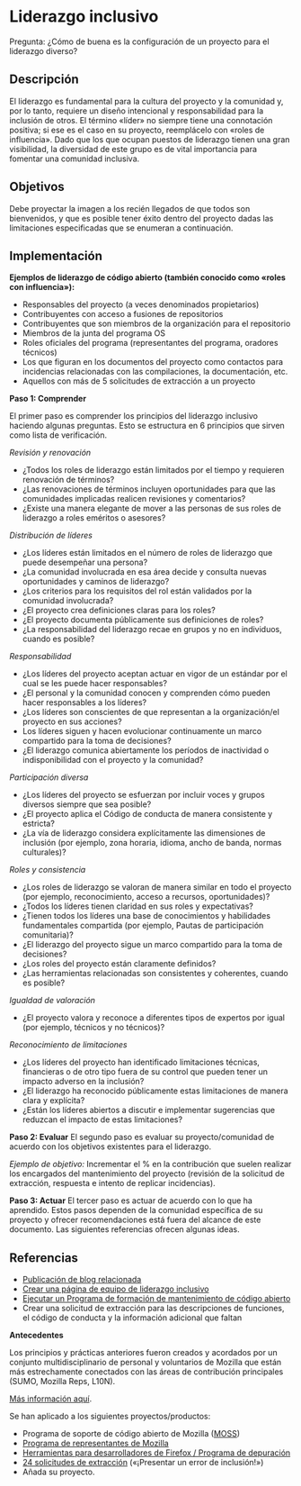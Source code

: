 # Liderazgo inclusivo

Pregunta: ¿Cómo de buena es la configuración de un proyecto para el liderazgo diverso?


## Descripción

El liderazgo es fundamental para la cultura del proyecto y la comunidad y, por lo tanto, requiere un diseño intencional y responsabilidad para la inclusión de otros. El término «líder» no siempre tiene una connotación positiva; si ese es el caso en su proyecto, reemplácelo con «roles de influencia». Dado que los que ocupan puestos de liderazgo tienen una gran visibilidad, la diversidad de este grupo es de vital importancia para fomentar una comunidad inclusiva.


## Objetivos

Debe proyectar la imagen a los recién llegados de que todos son bienvenidos, y que es posible tener éxito dentro del proyecto dadas las limitaciones especificadas que se enumeran a continuación.


## Implementación

**Ejemplos de liderazgo de código abierto (también conocido como «roles con influencia»):**

* Responsables del proyecto (a veces denominados propietarios)
* Contribuyentes con acceso a fusiones de repositorios
* Contribuyentes que son miembros de la organización para el repositorio
* Miembros de la junta del programa OS
* Roles oficiales del programa (representantes del programa, oradores técnicos)
* Los que figuran en los documentos del proyecto como contactos para incidencias relacionadas con las compilaciones, la documentación, etc.
* Aquellos con más de 5 solicitudes de extracción a un proyecto


**Paso 1: Comprender**

El primer paso es comprender los principios del liderazgo inclusivo haciendo algunas preguntas. Esto se estructura en 6 principios que sirven como lista de verificación.

_Revisión y renovación_

* ¿Todos los roles de liderazgo están limitados por el tiempo y requieren renovación de términos?
* ¿Las renovaciones de términos incluyen oportunidades para que las comunidades implicadas realicen revisiones y comentarios?
* ¿Existe una manera elegante de mover a las personas de sus roles de liderazgo a roles eméritos o asesores?

_Distribución de líderes_

* ¿Los líderes están limitados en el número de roles de liderazgo que puede desempeñar una persona?
* ¿La comunidad involucrada en esa área decide y consulta nuevas oportunidades y caminos de liderazgo?
* ¿Los criterios para los requisitos del rol están validados por la comunidad involucrada?
* ¿El proyecto crea definiciones claras para los roles?
* ¿El proyecto documenta públicamente sus definiciones de roles?
* ¿La responsabilidad del liderazgo recae en grupos y no en individuos, cuando es posible?

_Responsabilidad_

* ¿Los líderes del proyecto aceptan actuar en vigor de un estándar por el cual se les puede hacer responsables?
* ¿El personal y la comunidad conocen y comprenden cómo pueden hacer responsables a los líderes?
* ¿Los líderes son conscientes de que representan a la organización/el proyecto en sus acciones?
* Los líderes siguen y hacen evolucionar continuamente un marco compartido para la toma de decisiones?
* ¿El liderazgo comunica abiertamente los períodos de inactividad o indisponibilidad con el proyecto y la comunidad?

_Participación diversa_

* ¿Los líderes del proyecto se esfuerzan por incluir voces y grupos diversos siempre que sea posible?
* ¿El proyecto aplica el Código de conducta de manera consistente y estricta?
* ¿La vía de liderazgo considera explícitamente las dimensiones de inclusión (por ejemplo, zona horaria, idioma, ancho de banda, normas culturales)?

_Roles y consistencia_

* ¿Los roles de liderazgo se valoran de manera similar en todo el proyecto (por ejemplo, reconocimiento, acceso a recursos, oportunidades)?
* ¿Todos los líderes tienen claridad en sus roles y expectativas?
* ¿Tienen todos los líderes una base de conocimientos y habilidades fundamentales compartida (por ejemplo, Pautas de participación comunitaria)?
* ¿El liderazgo del proyecto sigue un marco compartido para la toma de decisiones?
* ¿Los roles del proyecto están claramente definidos?
* ¿Las herramientas relacionadas son consistentes y coherentes, cuando es posible?

_Igualdad de valoración_

* ¿El proyecto valora y reconoce a diferentes tipos de expertos por igual (por ejemplo, técnicos y no técnicos)?

_Reconocimiento de limitaciones_

* ¿Los líderes del proyecto han identificado limitaciones técnicas, financieras o de otro tipo fuera de su control que pueden tener un impacto adverso en la inclusión?
* ¿El liderazgo ha reconocido públicamente estas limitaciones de manera clara y explícita?
* ¿Están los líderes abiertos a discutir e implementar sugerencias que reduzcan el impacto de estas limitaciones?


**Paso 2: Evaluar** El segundo paso es evaluar su proyecto/comunidad de acuerdo con los objetivos existentes para el liderazgo.

_Ejemplo de objetivo:_ Incrementar el % en la contribución que suelen realizar los encargados del mantenimiento del proyecto (revisión de la solicitud de extracción, respuesta e intento de replicar incidencias).


**Paso 3: Actuar** El tercer paso es actuar de acuerdo con lo que ha aprendido. Estos pasos dependen de la comunidad específica de su proyecto y ofrecer recomendaciones está fuera del alcance de este documento. Las siguientes referencias ofrecen algunas ideas.


## Referencias

* [Publicación de blog relacionada](https://medium.com/@sunnydeveloper/how-to-apply-metrics-for-inclusion-to-your-open-source-project-71b4e31a7b0c)
* [Crear una página de equipo de liderazgo inclusivo](https://github.com/mozilla/diversity/blob/master/leadership/inclusive-leadership-template.md)
* [Ejecutar un Programa de formación de mantenimiento de código abierto](https://mozilla.github.io/maintainer-cohort/)
* Crear una solicitud de extracción para las descripciones de funciones, el código de conducta y la información adicional que faltan


**Antecedentes**

Los principios y prácticas anteriores fueron creados y acordados por un conjunto multidisciplinario de personal y voluntarios de Mozilla que están más estrechamente conectados con las áreas de contribución principales (SUMO, Mozilla Reps, L10N).

[Más información aquí](https://wiki.mozilla.org/Volunteer_leadership_principles).

Se han aplicado a los siguientes proyectos/productos:

* Programa de soporte de código abierto de Mozilla ([MOSS](https://www.mozilla.org/en-US/moss/))
* [Programa de representantes de Mozilla](https://blog.mozilla.org/mozillareps/2018/10/10/community-coordinator-role/)
* [Herramientas para desarrolladores de Firefox / Programa de depuración](https://github.com/firefox-devtools/debugger/blob/aa827095d86475f816017ff35d6f9c2e83cf7b9b/docs/community-team.md)
* [24 solicitudes de extracción](https://24pullrequests.com/) («¡Presentar un error de inclusión!»)
* Añada su proyecto.

